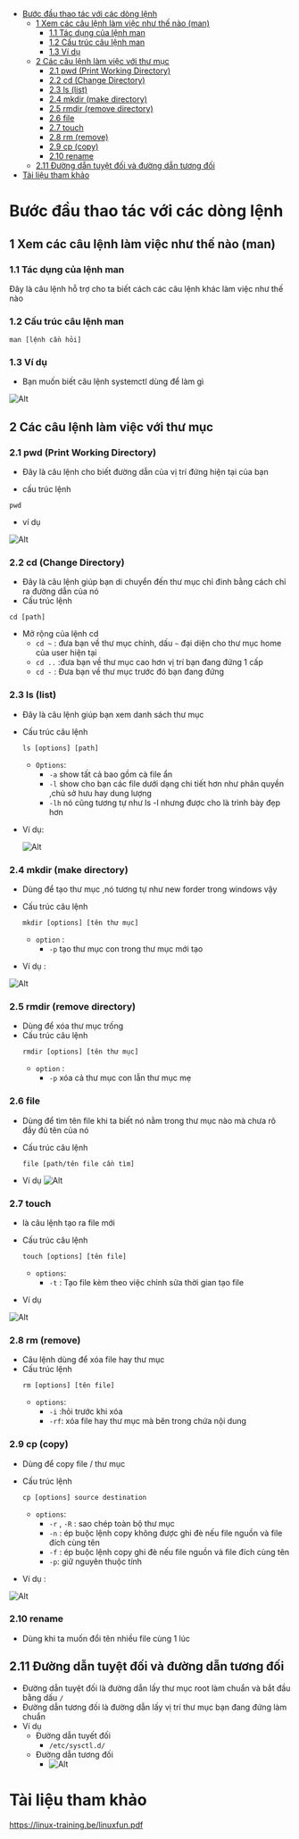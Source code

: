 - [Bước đầu thao tác với các dòng lệnh](#bước-đầu-thao-tác-với-các-dòng-lệnh)
  - [1 Xem các câu lệnh làm việc như thế nào (man)](#1-xem-các-câu-lệnh-làm-việc-như-thế-nào-man)
    - [1.1 Tác dụng của lệnh man](#11-tác-dụng-của-lệnh-man)
    - [1.2 Cấu trúc câu lệnh man](#12-cấu-trúc-câu-lệnh-man)
    - [1.3 Ví dụ](#13-ví-dụ)
  - [2 Các câu lệnh làm việc với thư mục](#2-các-câu-lệnh-làm-việc-với-thư-mục)
    - [2.1 pwd (Print Working Directory)](#21-pwd-print-working-directory)
    - [2.2 cd (Change Directory)](#22-cd-change-directory)
    - [2.3 ls (list)](#23-ls-list)
    - [2.4 mkdir (make directory)](#24-mkdir-make-directory)
    - [2.5 rmdir (remove directory)](#25-rmdir-remove-directory)
    - [2.6 file](#26-file)
    - [2.7 touch](#27-touch)
    - [2.8 rm (remove)](#28-rm-remove)
    - [2.9 cp (copy)](#29-cp-copy)
    - [2.10 rename](#210-rename)
  - [2.11 Đường dẫn tuyệt đối và đường dẫn tương đối](#211-đường-dẫn-tuyệt-đối-và-đường-dẫn-tương-đối)
- [Tài liệu tham khảo](#tài-liệu-tham-khảo)

# Bước đầu thao tác với các dòng lệnh
## 1 Xem các câu lệnh làm việc như thế nào (man)
### 1.1 Tác dụng của lệnh man
Đây là câu lệnh hỗ trợ cho ta biết cách các câu lệnh khác làm việc như thế nào

### 1.2 Cấu trúc câu lệnh man
```
man [lệnh cần hỏi]
```
### 1.3 Ví dụ
- Bạn muốn biết câu lệnh systemctl dùng để làm gì

![Alt](/thuctap/anh/Screenshot_230.png)

## 2 Các câu lệnh làm việc với thư mục
### 2.1 pwd (Print Working Directory)
- Đây là câu lệnh cho biết đường dẫn của vị trí đứng hiện tại của bạn

- cấu trúc lệnh
```
pwd
```
- ví dụ

![Alt](/thuctap/anh/Screenshot_231.png)

### 2.2 cd (Change Directory)
- Đây là câu lệnh giúp bạn di chuyển đến thư mục chỉ đinh bằng cách chỉ ra đường dẫn của nó
- Cấu trúc lệnh 

```
cd [path]
```

- Mở rộng của lệnh cd 
  - `cd ~` : đưa bạn về thư mục chính, dấu `~` đại diện cho thư mục home của user hiện tại
  - `cd ..` :đưa bạn về thư mục cao hơn vị trí bạn đang đứng 1 cấp
  - `cd -` : Đưa bạn về thư mục trước đó bạn đang đứng

### 2.3 ls (list)
- Đây là câu lệnh giúp bạn xem danh sách thư mục
- Cấu trúc câu lệnh 

    ```
    ls [options] [path]

    ```
    - `Options`:
      - `-a` show tất cả bao gồm cà file ẩn
      - `-l` show cho bạn các file dưới dạng chi tiết hơn như phân quyền ,chủ sở hưu hay dung lượng
      - `-lh` nó cũng tương tự như ls -l nhưng được cho là trình bày đẹp hơn

- Ví dụ:

    ![Alt](/thuctap/anh/Screenshot_236.png)

### 2.4 mkdir (make directory)
- Dùng để tạo thư mục ,nó tương tự như new forder trong windows vậy
- Cấu trúc câu lệnh 
    ```
    mkdir [options] [tên thư mục]

    ```
    - `option` :
      - `-p` tạo thư mục con trong thư mục mới tạo

- Ví dụ :

![Alt](/thuctap/anh/Screenshot_237.png)

### 2.5 rmdir (remove directory)
- Dùng để xóa thư mục trống
- Cấu trúc câu lệnh 
    ```
    rmdir [options] [tên thư mục]

    ```
    - `option` :
      - `-p` xóa cả thư mục con lẫn thư mục mẹ

### 2.6 file
- Dùng để tìm tên file khi ta biết nó nằm trong thư mục nào mà chưa rõ đầy đủ tên của nó
- Cấu trúc câu lệnh

    ```
    file [path/tên file cần tìm]
    ```
- Ví dụ
    ![Alt](/thuctap/anh/Screenshot_238.png)

### 2.7 touch

- là câu lệnh tạo ra file mới 
- Cấu trúc câu lệnh

    ```
    touch [options] [tên file]
    ```
    - `options`:
      - `-t` : Tạo file kèm theo việc chỉnh sửa thời gian tạo file

- Ví dụ

![Alt](/thuctap/anh/Screenshot_239.png)

### 2.8 rm (remove)
- Câu lệnh dùng để xóa file hay thư mục
- Cấu trúc lệnh
    ```
    rm [options] [tên file]
    ```
    - `options`:
      - `-i` :hỏi trước khi xóa
      - `-rf`: xóa file hay thư mục mà bên trong chứa nội dung

### 2.9 cp (copy)

- Dùng để copy file / thư mục
- Cấu trúc lệnh

    ```
    cp [options] source destination
    ```
    - `options`:
      - `-r` , `-R` : sao chép toàn bộ thư mục
      - `-n` : ép buộc lệnh copy không được ghi đè nếu file nguồn và file đích cùng tên
      - `-f` : ép buộc lệnh copy ghi đè nếu file nguồn và file đích cùng tên
      - `-p`: giữ nguyên thuộc tính

- Ví dụ :

![Alt](/thuctap/anh/Screenshot_346.png)

### 2.10 rename
- Dùng khi ta muốn đổi tên nhiều file cùng 1 lúc

## 2.11 Đường dẫn tuyệt đối và đường dẫn tương đối
- Đường dẫn tuyệt đối là đường dẫn lấy thư mục root làm chuẩn và bắt đầu bằng dấu `/`
- Đường dẫn tương đối là đường dẫn lấy vị trí thư mục bạn đang đứng làm chuẩn
- Ví dụ
  - Đường dẫn tuyết đối
    - `/etc/sysctl.d/`
  - Đường dẫn tương đối
    - ![Alt](/thuctap/anh/Screenshot_347.png)

# Tài liệu tham khảo

https://linux-training.be/linuxfun.pdf